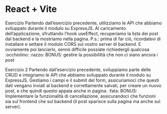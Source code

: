 # React + Vite

Esercizio
Partendo dall’esercizio precedente, utilizziamo le API che abbiamo sviluppato durante il modulo su ExpressJS.
Al caricamento dell’applicazione, sfruttando l’hook useEffect, recuperiamo la lista dei post dal backend e la mostriamo nella pagina.
P.s.: prima di far ciò, ricordatevi di installare e settare il modulo CORS sul vostro server di backend.
E ovviamente poi lanciarlo, sennò difficile possiate richiedergli qualcosa :occhiolino: :razzo:
BONUS:
gestire la possibililtà che non ci siano ancora i post

Esercizio 2
Partendo dall’esercizio precedente, sviluppiamo parte delle CRUD e integriamo le API che abbiamo sviluppato durante il modulo su ExpressJS.
Gestiamo i campi e il submit del form, assicuriamoci che questi dati vengano inviati al backend e correttamente salvati, per creare un nuovo post, e che quindi questo appaia anche in pagina. :fata:
BONUS:
Implementare la funzionalità di cancellazione, assicurandoci che funzioni sia sul frontend che sul backend (il post sparisce sulla pagina ma anche sul server).
